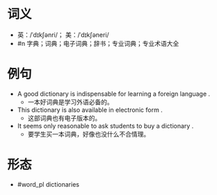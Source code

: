 # 词义
- 英：/ˈdɪkʃənri/； 美：/ˈdɪkʃəneri/
- #n 字典；词典；电子词典；辞书；专业词典；专业术语大全
# 例句
- A good dictionary is indispensable for learning a foreign language .
	- 一本好词典是学习外语必备的。
- This dictionary is also available in electronic form .
	- 这部词典也有电子版本的。
- It seems only reasonable to ask students to buy a dictionary .
	- 要学生买一本词典，好像也没什么不合情理。
# 形态
- #word_pl dictionaries
